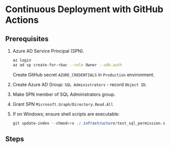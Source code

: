 # Continuous Deployment with GitHub Actions

## Prerequisites

1. Azure AD Service Principal (SPN).

    ```bash
    az login
    az ad sp create-for-rbac --role Owner --sdk-auth
    ```

    Create GitHub secret `AZURE_CREDENTIALS` in `Production` environment.

1. Create Azure AD Group: `SQL Administrators` - record `Object ID`.
1. Make SPN member of SQL Administrators group.
1. Grant SPN `Microsoft.Graph/Directory.Read.All`
1. If on Windows; ensure shell scripts are executable:

    ```powershell
    git update-index --chmod=+x ./.infrastructure/test_sql_permission.sh
    ```


## Steps
